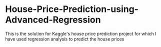 # House-Price-Prediction-using-Advanced-Regression
This is the solution for Kaggle's house price prediction project for which I have used regression analysis to predict the house prices
